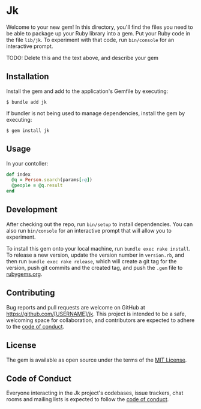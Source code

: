 # Jk

Welcome to your new gem! In this directory, you'll find the files you need to be able to package up your Ruby library into a gem. Put your Ruby code in the file `lib/jk`. To experiment with that code, run `bin/console` for an interactive prompt.

TODO: Delete this and the text above, and describe your gem

## Installation

Install the gem and add to the application's Gemfile by executing:

    $ bundle add jk

If bundler is not being used to manage dependencies, install the gem by executing:

    $ gem install jk

## Usage

In your contoller:

```ruby
def index
  @q = Person.search(params[:q])
  @people = @q.result
end
```

## Development

After checking out the repo, run `bin/setup` to install dependencies. You can also run `bin/console` for an interactive prompt that will allow you to experiment.

To install this gem onto your local machine, run `bundle exec rake install`. To release a new version, update the version number in `version.rb`, and then run `bundle exec rake release`, which will create a git tag for the version, push git commits and the created tag, and push the `.gem` file to [rubygems.org](https://rubygems.org).

## Contributing

Bug reports and pull requests are welcome on GitHub at https://github.com/[USERNAME]/jk. This project is intended to be a safe, welcoming space for collaboration, and contributors are expected to adhere to the [code of conduct](https://github.com/[USERNAME]/jk/blob/master/CODE_OF_CONDUCT.md).

## License

The gem is available as open source under the terms of the [MIT License](https://opensource.org/licenses/MIT).

## Code of Conduct

Everyone interacting in the Jk project's codebases, issue trackers, chat rooms and mailing lists is expected to follow the [code of conduct](https://github.com/[USERNAME]/jk/blob/master/CODE_OF_CONDUCT.md).
